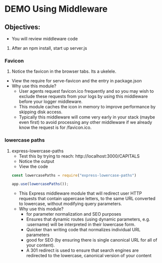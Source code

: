 # DEMO Using Middleware
## Objectives:
* You will review middleware code

1. After an npm install, start up server.js  

### Favicon
1. Notice the favicon in the browser tabs. Its a ukelele. 
 - View the require for serve-favicon and the entry in package.json
 - Why use this module?
   - User agents request favicon.ico frequently and so you may wish to exclude these requests from your logs by using this middleware before your logger middleware.
   - This module caches the icon in memory to improve performance by skipping disk access.
   - Typically this middleware will come very early in your stack (maybe even first) to avoid processing any other middleware if we already know the request is for /favicon.ico. 

### lowercase paths
1. express-lowercase-paths   
    - Test this by trying to reach: http://localhost:3000/CAPITALS
    - Notice the output
    - View the code 
    ```javascript
    const lowercasePaths = require("express-lowercase-paths")

    app.use(lowercasePaths());
    ```   
    - This Express middleware module that will redirect user HTTP requests that contain uppercase letters, to the same URL converted to lowercase, without modifying query parameters.
    - Why use this module?
        - for parameter normalization and SEO purposes
        - Ensures that dynamic routes (using dynamic parameters, e.g. :username) will be interpreted in their lowercase form. 
        - Quicker than writing code that normalizes individual URL parameters
        - good for SEO (by ensuring there is single canonical URL for all of your content).
        - A 301 redirect is used to ensure that search engines are redirected to the lowercase, canonical version of your content